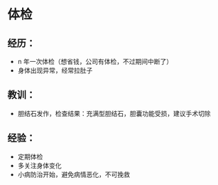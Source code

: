 # 体检

## 经历：

- n 年一次体检（想省钱，公司有体检，不过期间中断了）
- 身体出现异常，经常拉肚子

## 教训：

- 胆结石发作，检查结果：充满型胆结石，胆囊功能受损，建议手术切除

## 经验：

- 定期体检
- 多关注身体变化
- 小病防治开始，避免病情恶化，不可挽救
